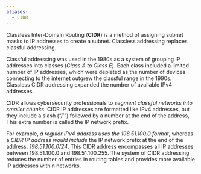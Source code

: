 ```yaml
---
aliases:
  - CIDR
---
```

Classless Inter-Domain Routing (**CIDR**) is a method of assigning subnet masks to IP addresses to create a subnet. Classless addressing replaces classful addressing. 

Classful addressing was used in the 1980s as a system of grouping IP addresses into classes (*Class A to Class E*). Each class included a limited number of IP addresses, which were depleted as the number of devices connecting to the internet outgrew the classful range in the 1990s. Classless CIDR addressing expanded the number of available IPv4 addresses. 

CIDR allows cybersecurity professionals to *segment classful networks into smaller chunks*. CIDR IP addresses are formatted like IPv4 addresses, but they include a slash (“/’”) followed by a number at the end of the address, This extra number is called the IP network prefix.

 For example, *a regular IPv4 address uses the 198.51.100.0 format*, whereas a *CIDR IP address would include* the IP network prefix at the end of the address, *198.51.100.0/24*. This CIDR address encompasses all IP addresses between 198.51.100.0 and 198.51.100.255. The system of CIDR addressing reduces the number of entries in routing tables and provides more available IP addresses within networks. 